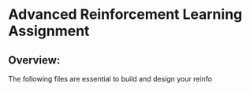 # Advanced Reinforcement Learning Assignment

## Overview:
The following files are essential to build and design your reinfo